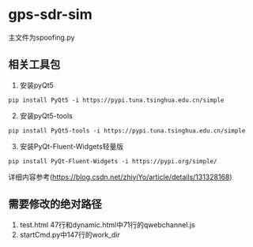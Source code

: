 # gps-sdr-sim
主文件为spoofing.py
## 相关工具包
1. 安装pyQt5

 `pip install PyQt5 -i https://pypi.tuna.tsinghua.edu.cn/simple`

2. 安装pyQt5-tools

`pip install PyQt5-tools -i https://pypi.tuna.tsinghua.edu.cn/simple`

3. 安装PyQt-Fluent-Widgets轻量版 

`pip install PyQt-Fluent-Widgets -i https://pypi.org/simple/`

详细内容参考(https://blog.csdn.net/zhiyiYo/article/details/131328168)

## 需要修改的绝对路径
1. test.html 47行和dynamic.html中71行的qwebchannel.js
2. startCmd.py中147行的work_dir
